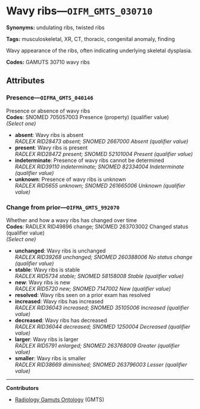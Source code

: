 # Wavy ribs—`OIFM_GMTS_030710`

**Synonyms:** undulating ribs, twisted ribs

**Tags:** musculoskeletal, XR, CT, thoracic, congenital anomaly, finding

Wavy appearance of the ribs, often indicating underlying skeletal dysplasia.

**Codes:** GAMUTS 30710 wavy ribs

## Attributes

### Presence—`OIFMA_GMTS_040146`

Presence or absence of wavy ribs  
**Codes**: SNOMED 705057003 Presence (property) (qualifier value)  
*(Select one)*

- **absent**: Wavy ribs is absent  
_RADLEX RID28473 absent; SNOMED 2667000 Absent (qualifier value)_
- **present**: Wavy ribs is present  
_RADLEX RID28472 present; SNOMED 52101004 Present (qualifier value)_
- **indeterminate**: Presence of wavy ribs cannot be determined  
_RADLEX RID39110 indeterminate; SNOMED 82334004 Indeterminate (qualifier value)_
- **unknown**: Presence of wavy ribs is unknown  
_RADLEX RID5655 unknown; SNOMED 261665006 Unknown (qualifier value)_

### Change from prior—`OIFMA_GMTS_992070`

Whether and how a wavy ribs has changed over time  
**Codes**: RADLEX RID49896 change; SNOMED 263703002 Changed status (qualifier value)  
*(Select one)*

- **unchanged**: Wavy ribs is unchanged  
_RADLEX RID39268 unchanged; SNOMED 260388006 No status change (qualifier value)_
- **stable**: Wavy ribs is stable  
_RADLEX RID5734 stable; SNOMED 58158008 Stable (qualifier value)_
- **new**: Wavy ribs is new  
_RADLEX RID5720 new; SNOMED 7147002 New (qualifier value)_
- **resolved**: Wavy ribs seen on a prior exam has resolved  
- **increased**: Wavy ribs has increased  
_RADLEX RID36043 increased; SNOMED 35105006 Increased (qualifier value)_
- **decreased**: Wavy ribs has decreased  
_RADLEX RID36044 decreased; SNOMED 1250004 Decreased (qualifier value)_
- **larger**: Wavy ribs is larger  
_RADLEX RID5791 enlarged; SNOMED 263768009 Greater (qualifier value)_
- **smaller**: Wavy ribs is smaller  
_RADLEX RID38669 diminished; SNOMED 263796003 Lesser (qualifier value)_

---

**Contributors**

- [Radiology Gamuts Ontology](https://gamuts.net/) (GMTS)